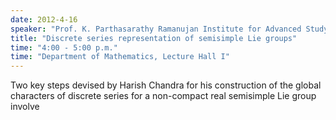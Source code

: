```yaml
---
date: 2012-4-16
speaker: "Prof. K. Parthasarathy Ramanujan Institute for Advanced Study, University of Madras"
title: "Discrete series representation of semisimple Lie groups"
time: "4:00 - 5:00 p.m." 
time: "Department of Mathematics, Lecture Hall I"
---
```

Two key steps devised by Harish Chandra for his construction of the
global characters of discrete series for a non-compact real semisimple
Lie group involve
